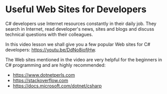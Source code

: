 # Useful Web Sites for Developers

C# developers use Internet resources constantly in their daily job. They search in Internet, read developer's news, sites and blogs and discuss technical questions with their colleagues.

In this video lesson we shall give you a few popular Web sites for C\# developers: https://youtu.be/DdNo8iofjHw.

The Web sites mentioned in the video are very helpful for the beginners in C\# programming and are highly recommended:
  - https://www.dotnetperls.com
  - https://stackoverflow.com
  - https://docs.microsoft.com/dotnet/csharp

